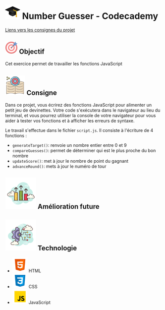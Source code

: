 
# ![logo chapeau diplôme](/ressource/diplomeCasquette.png) Number Guesser - Codecademy
[Liens vers les consignes du projet](https://www.codecademy.com/journeys/full-stack-engineer/paths/fscj-22-building-interactive-websites/tracks/fscj-22-javascript-syntax-part-i/modules/wdcp-22-number-guesser-75517b97-cc5e-4579-a3ad-898b87826534/projects/number-guesser-independent-practice)


## ![Logo objectif](/ressource/objectif.png) Objectif 
Cet exercice permet de travailler les fonctions JavaScript


## ![Logo consigne](/ressource/instruction.png) Consigne
Dans ce projet, vous écrirez des fonctions JavaScript pour alimenter un petit jeu de devinettes. Votre code s'exécutera dans le navigateur au lieu du terminal, et vous pourrez utiliser la console de votre navigateur pour vous aider à tester vos fonctions et à afficher les erreurs de syntaxe.

Le travail s'effectue dans le fichier `script.js`.
Il consiste à l'écriture de 4 fonctions :
- `generateTarget()`: renvoie un nombre entier entre 0 et 9
- `compareGuesses()`: permet de déterminer qui est le plus proche du bon nombre
- `updateScore()`: met à jour le nombre de point du gagnant
- `advanceRound()`: mets à jour le numéro de tour
## ![Amelioration Logo](/ressource/ameliorationLogo.png) Amélioration future


## ![Logo Technologie](/ressource/technologie.png) Technologie
- ![Logo HTML](/ressource/htmlLogo.png) HTML 
- ![Logo CSS](/ressource/cssLogo.png) CSS 
- ![Logo JavaScript](/ressource/javascriptLogo.png) JavaScript
